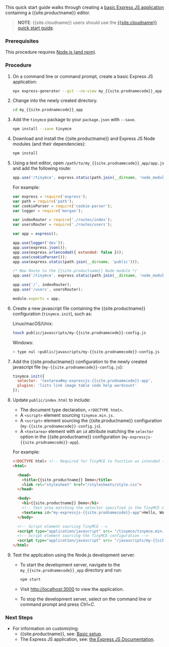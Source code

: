 This quick start guide walks through creating a [basic Express JS application](https://expressjs.com/en/starter/generator.html) containing a {{site.productname}} editor.

> **NOTE**: {{site.cloudname}} users should use the [{{site.cloudname}} quick start guide]({{site.baseurl}}/quick-start/).

### Prerequisites

This procedure requires [Node.js (and npm)](https://nodejs.org/).

### Procedure

1. On a command line or command prompt, create a basic Express JS application:

    ```sh
    npx express-generator --git --no-view my_{{site.prodnamecode}}_app
    ```

1. Change into the newly created directory.

    ```sh
    cd my_{{site.prodnamecode}}_app
    ```

1. Add the `tinymce` package to your `package.json` with `--save`.

    ```sh
    npm install --save tinymce
    ```

1. Download and install the {{site.productname}} and Express JS Node modules (and their dependencies):

    ```sh
    npm install
    ```

1. Using a text editor, open `/path/to/my_{{site.prodnamecode}}_app/app.js` and add the following route:

    ```js
    app.use('/tinymce', express.static(path.join(__dirname, 'node_modules', 'tinymce')));
    ```

    For example:

    ```js
    var express = require('express');
    var path = require('path');
    var cookieParser = require('cookie-parser');
    var logger = require('morgan');

    var indexRouter = require('./routes/index');
    var usersRouter = require('./routes/users');

    var app = express();

    app.use(logger('dev'));
    app.use(express.json());
    app.use(express.urlencoded({ extended: false }));
    app.use(cookieParser());
    app.use(express.static(path.join(__dirname, 'public')));

    /* New Route to the {{site.productname}} Node module */
    app.use('/tinymce', express.static(path.join(__dirname, 'node_modules', 'tinymce')));

    app.use('/', indexRouter);
    app.use('/users', usersRouter);

    module.exports = app;
    ```

1. Create a new javascript file containing the {{site.productname}} configuration (`tinymce.init`), such as:

    Linux/macOS/Unix:

    ```sh
    touch public/javascripts/my-{{site.prodnamecode}}-config.js
    ```

    Windows:

    ```sh
    > type nul >public/javascripts/my-{{site.prodnamecode}}-config.js
    ```

1. Add the {{site.productname}} configuration to the newly created javascript file (`my-{{site.prodnamecode}}-config.js`):

    ```js
    tinymce.init({
      selector: 'textarea#my-expressjs-{{site.prodnamecode}}-app',
      plugins: 'lists link image table code help wordcount'
    });
    ```

1. Update `public/index.html` to include:
    * The document type declaration, `<!DOCTYPE html>`.
    * A `<script>` element sourcing `tinymce.min.js`.
    * A `<script>` element sourcing the {{site.productname}} configuration (`my-{{site.prodnamecode}}-config.js`).
    * A `<textarea>` element with an `id` attribute matching the `selector` option in the {{site.productname}} configuration (`my-expressjs-{{site.prodnamecode}}-app`).

    For example:

    ```html
    <!DOCTYPE html> <!-- Required for TinyMCE to function as intended -->
    <html>

      <head>
        <title>{{site.productname}} Demo</title>
        <link rel="stylesheet" href="/stylesheets/style.css">
      </head>

      <body>
        <h1>{{site.productname}} Demo</h1>
        <!-- Text area matching the selector specified in the TinyMCE configuration -->
        <textarea id="my-expressjs-{{site.prodnamecode}}-app">Hello, World!</textarea>
      </body>

      <!-- Script element sourcing TinyMCE -->
      <script type="application/javascript" src= "/tinymce/tinymce.min.js"></script>
      <!-- Script element sourcing the TinyMCE configuration -->
      <script type="application/javascript" src= "/javascripts/my-{{site.prodnamecode}}-config.js"></script>
    </html>
    ```

1. Test the application using the Node.js development server.
    * To start the development server, navigate to the `my_{{site.prodnamecode}}_app` directory and run:

        ```sh
        npm start
        ```

    * Visit <http://localhost:3000> to view the application.

    * To stop the development server, select on the command line or command prompt and press _Ctrl+C_.

### Next Steps

* For information on customizing:
  * {{site.productname}}, see: [Basic setup]({{site.baseurl}}/general-configuration-guide/basic-setup/).
  * The Express JS application, see: [the Express JS Documentation](https://expressjs.com/).
